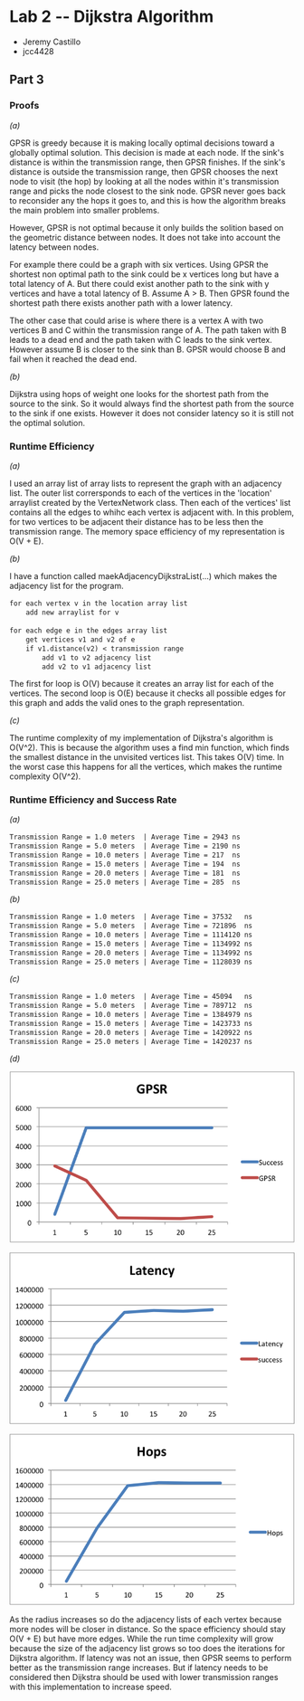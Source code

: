 # Lab 2 -- Dijkstra Algorithm

* Jeremy Castillo
* jcc4428

## Part 3

### Proofs

*(a)*

GPSR is greedy because it is making locally optimal decisions toward a globally optimal solution. This decision is made at each node. If the sink's distance is within the transmission range, then GPSR finishes. If the sink's distance is outside the transmission range, then GPSR chooses the next node to visit (the hop) by looking at all the nodes within it's transmission range and picks the node closest to the sink node. GPSR never goes back to reconsider any the hops it goes to, and this is how the algorithm breaks the main problem into smaller problems. 

However, GPSR is not optimal because it only builds the solition based on the geometric distance between nodes. It does not take into account the latency between nodes. 

For example there could be a graph with six vertices. Using GPSR the shortest non optimal path to the sink could be x vertices long but have a total latency of A. But there could exist another path to the sink with y vertices and have a total latency of B. Assume A > B. Then GPSR found the shortest path there exists another path with a lower latency. 

The other case that could arise is where there is a vertex A with two vertices B and C within the transmission range of A. The path taken with B leads to a dead end and the path taken with C leads to the sink vertex. However assume B is closer to the sink than B. GPSR would choose B and fail when it reached the dead end. 

*(b)*

Dijkstra using hops of weight one looks for the shortest path from the source to the sink. So it would always find the shortest path from the source to the sink if one exists. However it does not consider latency so it is still not the optimal solution. 

### Runtime Efficiency

*(a)*

I used an array list of array lists to represent the graph with an adjacency list. The outer list corrersponds to each of the vertices in the 'location' arraylist created by the VertexNetwork class. Then each of the vertices' list contains all the edges to whihc each vertex is adjacent with. In this problem, for two vertices to be adjacent their distance has to be less then the transmission range. The memory space efficiency of my representation is O(V + E).

*(b)*

I have a function called maekAdjacencyDijkstraList(...) which makes the adjacency list for the program.

	for each vertex v in the location array list
		add new arraylist for v

	for each edge e in the edges array list
		get vertices v1 and v2 of e
		if v1.distance(v2) < transmission range
			add v1 to v2 adjacency list
			add v2 to v1 adjacency list

The first for loop is O(V) because it creates an array list for each of the vertices. The second loop is O(E) because it checks all possible edges for this graph and adds the valid ones to the graph representation.

*(c)*

The runtime complexity of my implementation of Dijkstra's algorithm is O(V^2). This is because the algorithm uses a find min function, which finds the smallest distance in the unvisited vertices list. This takes O(V) time. In the worst case this happens for all the vertices, which makes the runtime complexity O(V^2).

### Runtime Efficiency and Success Rate
 
*(a)*

	Transmission Range = 1.0 meters  | Average Time = 2943 ns
	Transmission Range = 5.0 meters  | Average Time = 2190 ns
	Transmission Range = 10.0 meters | Average Time = 217  ns
	Transmission Range = 15.0 meters | Average Time = 194  ns
	Transmission Range = 20.0 meters | Average Time = 181  ns
	Transmission Range = 25.0 meters | Average Time = 285  ns

*(b)*

	Transmission Range = 1.0 meters  | Average Time = 37532   ns
	Transmission Range = 5.0 meters  | Average Time = 721896  ns
	Transmission Range = 10.0 meters | Average Time = 1114120 ns
	Transmission Range = 15.0 meters | Average Time = 1134992 ns
	Transmission Range = 20.0 meters | Average Time = 1134992 ns
	Transmission Range = 25.0 meters | Average Time = 1128039 ns


*(c)*

	Transmission Range = 1.0 meters  | Average Time = 45094   ns
	Transmission Range = 5.0 meters  | Average Time = 789712  ns
	Transmission Range = 10.0 meters | Average Time = 1384979 ns
	Transmission Range = 15.0 meters | Average Time = 1423733 ns
	Transmission Range = 20.0 meters | Average Time = 1420922 ns
	Transmission Range = 25.0 meters | Average Time = 1420237 ns

*(d)*

![GPSR](screenshots/gpsr.png)

![Latency](screenshots/latency.png)

![Hops](screenshots/hops.png)

As the radius increases so do the adjacency lists of each vertex because more nodes will be closer in distance. So the space efficiency should stay O(V + E) but have more edges. While the run time complexity will grow because the size of the adjacency list grows so too does the iterations for Dijkstra algorithm. If latency was not an issue, then GPSR seems to perform better as the transmission range increases. But if latency needs to be considered then Dijkstra should be used with lower transmission ranges with this implementation to increase speed. 


